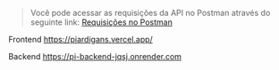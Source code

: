> Você pode acessar as requisições da API no Postman através do seguinte link: [Requisições no Postman](https://www.postman.com/joaoenrique/projeto-integrador/collection/2v80f7s/projeto-integrador?action=share&creator=33671486)

Frontend
https://piardigans.vercel.app/

Backend
https://pi-backend-jqsj.onrender.com
